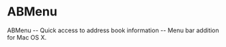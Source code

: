 ABMenu
======

ABMenu -- Quick access to address book information -- Menu bar addition for Mac OS X.
